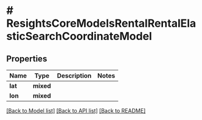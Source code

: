 # # ResightsCoreModelsRentalRentalElasticSearchCoordinateModel

## Properties

Name | Type | Description | Notes
------------ | ------------- | ------------- | -------------
**lat** | **mixed** |  |
**lon** | **mixed** |  |

[[Back to Model list]](../../README.md#models) [[Back to API list]](../../README.md#endpoints) [[Back to README]](../../README.md)
